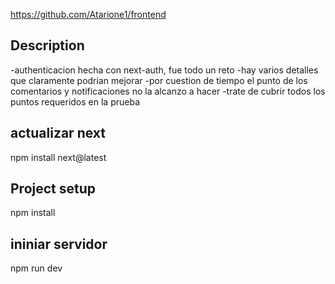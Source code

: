 https://github.com/Atarione1/frontend
## Description

-authenticacion hecha con next-auth, fue todo un reto
-hay varios detalles que claramente podrian mejorar 
-por cuestion de tiempo el punto de los comentarios y notificaciones no la alcanzo a hacer
-trate de cubrir todos los puntos requeridos en la prueba

## actualizar next 
npm install next@latest

## Project setup

npm install

## ininiar servidor

npm run dev

